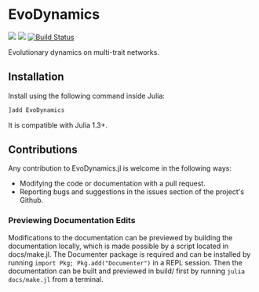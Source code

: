 # EvoDynamics

[![](https://img.shields.io/badge/docs-stable-blue.svg)](https://kavir1698.github.io/EvoDynamics.jl/stable)
[![](https://img.shields.io/badge/docs-latest-blue.svg)](https://kavir1698.github.io/EvoDynamics.jl/dev)
[![Build Status](https://travis-ci.org/kavir1698/EvoDynamics.svg?branch=master)](https://travis-ci.org/kavir1698/EvoDynamics)


Evolutionary dynamics on multi-trait networks.

## Installation

Install using the following command inside Julia:

```julia
]add EvoDynamics
```

It is compatible with Julia 1.3+.


## Contributions

Any contribution to EvoDynamics.jl is welcome in the following ways:

  * Modifying the code or documentation with a pull request.
  * Reporting bugs and suggestions in the issues section of the project's Github.

### Previewing Documentation Edits

Modifications to the documentation can be previewed by building the documentation locally, which is made possible by a script located in docs/make.jl. The Documenter package is required and can be installed by running `import Pkg; Pkg.add("Documenter")` in a REPL session. Then the documentation can be built and previewed in build/ first by running `julia docs/make.jl` from a terminal.

